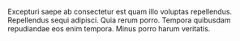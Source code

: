 Excepturi saepe ab consectetur est quam illo voluptas repellendus. Repellendus sequi adipisci. Quia rerum porro. Tempora quibusdam repudiandae eos enim tempora. Minus porro harum veritatis.